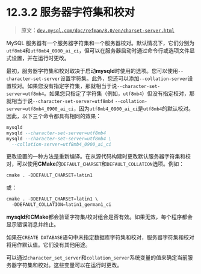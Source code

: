 # 12.3.2 服务器字符集和校对

> 原文：[`dev.mysql.com/doc/refman/8.0/en/charset-server.html`](https://dev.mysql.com/doc/refman/8.0/en/charset-server.html)

MySQL 服务器有一个服务器字符集和一个服务器校对。默认情况下，它们分别为`utf8mb4`和`utf8mb4_0900_ai_ci`，但可以在服务器启动时通过命令行或选项文件显式设置，并在运行时更改。

最初，服务器字符集和校对取决于启动**mysqld**时使用的选项。您可以使用`--character-set-server`设置字符集。此外，您还可以添加`--collation-server`设置校对。如果您没有指定字符集，那就相当于说`--character-set-server=utf8mb4`。如果您只指定了字符集（例如，`utf8mb4`）但没有指定校对，那就相当于说`--character-set-server=utf8mb4` `--collation-server=utf8mb4_0900_ai_ci`，因为`utf8mb4_0900_ai_ci`是`utf8mb4`的默认校对。因此，以下三个命令都具有相同的效果：

```sql
mysqld
mysqld --character-set-server=utf8mb4
mysqld --character-set-server=utf8mb4 \
  --collation-server=utf8mb4_0900_ai_ci
```

更改设置的一种方法是重新编译。在从源代码构建时更改默认服务器字符集和校对，可以使用**CMake**的`DEFAULT_CHARSET`和`DEFAULT_COLLATION`选项。例如：

```sql
cmake . -DDEFAULT_CHARSET=latin1
```

或：

```sql
cmake . -DDEFAULT_CHARSET=latin1 \
  -DDEFAULT_COLLATION=latin1_german1_ci
```

**mysqld**和**CMake**都会验证字符集/校对组合是否有效。如果无效，每个程序都会显示错误消息并终止。

如果在`CREATE DATABASE`语句中未指定数据库字符集和校对，服务器字符集和校对将用作默认值。它们没有其他用途。

可以通过`character_set_server`和`collation_server`系统变量的值来确定当前服务器字符集和校对。这些变量可以在运行时更改。
